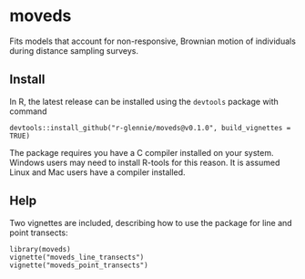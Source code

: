 # moveds
Fits models that account for non-responsive, Brownian motion of individuals 
during distance sampling surveys. 

## Install 
In R, the latest release can be installed using the <code>devtools</code> package with command 
```
devtools::install_github("r-glennie/moveds@v0.1.0", build_vignettes = TRUE)
```
The package requires you have a C compiler installed on your system. Windows users may need to install R-tools for this reason. It is assumed Linux and Mac users have a compiler installed. 

## Help 
Two vignettes are included, describing how to use the package for line and 
point transects: 
```
library(moveds)
vignette("moveds_line_transects")
vignette("moveds_point_transects")
```
